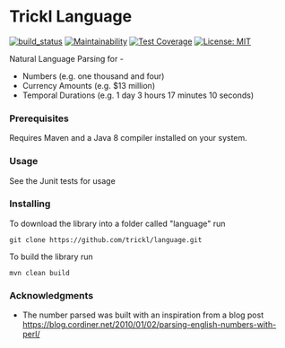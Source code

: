 # Trickl Language

[![build_status](https://travis-ci.com/trickl/language.svg?branch=master)](https://travis-ci.com/trickl/language)
[![Maintainability](https://api.codeclimate.com/v1/badges/be4af1f4cc620e465849/maintainability)](https://codeclimate.com/github/trickl/language/maintainability)
[![Test Coverage](https://api.codeclimate.com/v1/badges/be4af1f4cc620e465849/test_coverage)](https://codeclimate.com/github/trickl/language/test_coverage)
[![License: MIT](https://img.shields.io/badge/License-MIT-yellow.svg)](https://opensource.org/licenses/MIT)

Natural Language Parsing for -

 * Numbers (e.g. one thousand and four)
 * Currency Amounts (e.g. $13 million)
 * Temporal Durations (e.g. 1 day 3 hours 17 minutes 10 seconds)

### Prerequisites

Requires Maven and a Java 8 compiler installed on your system.

### Usage

See the Junit tests for usage

### Installing

To download the library into a folder called "language" run

```
git clone https://github.com/trickl/language.git
```

To build the library run

```
mvn clean build
```

### Acknowledgments

* The number parsed was built with an inspiration from a blog post https://blog.cordiner.net/2010/01/02/parsing-english-numbers-with-perl/


